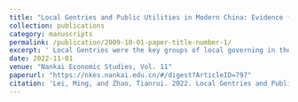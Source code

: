```yaml
---
title: "Local Gentries and Public Utilities in Modern China: Evidence from Shandong"
collection: publications
category: manuscripts
permalink: /publication/2009-10-01-paper-title-number-1/
excerpt: ' Local Gentries were the key groups of local governing in the imperial China，their contributions extended to the Republic period，after the abolishment of Civil Service Entrance Exam System(Keju). Using the unique data of Shandong province，we address that the gentries who had required the titles through Keju still had a positive effect on the publish goods providingin the Republic of China. Furthermore，the upper gentries’ influences were long-lasted compared to the lower gentries. Heterogeneous factors like clans’ support gave less incentives for gentries to exert，while the establishment of missionary schools gave the lower gentries opportunity to follow the modern public utilities. Such elites’ governance could replace the efforts of local governments to some extents. This essay shows that it is important to arise attentions to the elites’ class during the local governing.'
date: 2022-11-01
venue: "Nankai Economic Studies, Vol. 11"
paperurl: "https://nkes.nankai.edu.cn/#/digest?ArticleID=797"
citation: 'Lei, Ming, and Zhao, Tianrui. 2022. Local Gentries and Public Utilities in Modern China: Evidence from Shandong [Keju Shishen yu Jindai Shehui Jianshe — Jiyu Shandong de Yanjiu]. Nankai Economic Studies [Nankai Jingji Yanjiu], Vol. 11, 189–208.'
---
```


